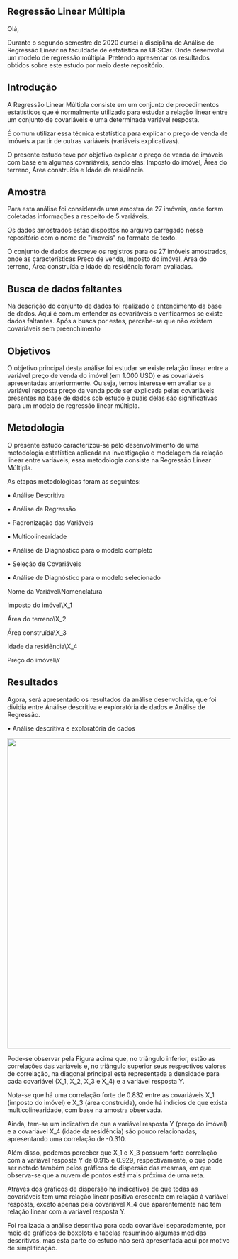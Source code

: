 ## Regressão Linear Múltipla

Olá,

Durante o segundo semestre de 2020 cursei a disciplina de Análise de Regressão Linear na faculdade de estatística na UFSCar. Onde desenvolvi um modelo de regressão múltipla. Pretendo apresentar os resultados obtidos sobre este estudo por meio deste repositório.

## Introdução

A Regressão Linear Múltipla consiste em um conjunto de procedimentos estatísticos que é normalmente utilizado para estudar a relação linear entre um conjunto de covariáveis e uma determinada variável resposta.

É comum utilizar essa técnica estatística para explicar o preço de venda de imóveis a partir de outras variáveis (variáveis explicativas).

O presente estudo teve por objetivo explicar o preço de venda  de imóveis com base em algumas covariáveis, sendo elas: Imposto do imóvel, Área do terreno, Área construída e Idade da residência.

## Amostra

Para esta análise foi considerada uma amostra de 27 imóveis, onde foram coletadas informações a respeito de 5 variáveis. 

Os dados amostrados estão dispostos no arquivo carregado nesse repositório com o nome de "imoveis" no formato de texto.

O conjunto de dados descreve os registros para os 27 imóveis amostrados, onde as características Preço de venda, Imposto do imóvel, Área do terreno, Área construída e Idade da residência foram avaliadas.

## Busca de dados faltantes


Na descrição do conjunto de dados foi realizado o entendimento da base de dados. Aqui é comum entender as covariáveis e verificarmos se existe dados faltantes. Após a busca por estes, percebe-se que não existem covariáveis sem preenchimento

## Objetivos

O objetivo principal desta análise foi estudar se existe relação linear entre a variável preço de venda do imóvel (em 1.000 USD) e as covariáveis apresentadas anteriormente. Ou seja, temos interesse em avaliar se a variável resposta preço da venda pode ser explicada pelas covariáveis presentes na base de dados sob estudo e quais delas são significativas para um modelo de regressão linear múltipla.

## Metodologia

O presente estudo caracterizou-se pelo desenvolvimento de uma metodologia estatística aplicada na investigação e modelagem da relação linear entre variáveis, essa metodologia consiste na Regressão Linear Múltipla. 

As etapas metodológicas foram as seguintes:

• Análise Descritiva

• Análise de Regressão

• Padronização das Variáveis

• Multicolinearidade

• Análise de Diagnóstico para o modelo completo

• Seleção de Covariáveis

• Análise de Diagnóstico para o modelo selecionado

Nome da Variável\Nomenclatura

Imposto do imóvel\X_1      

Área do terreno\X_2   

Área construída\X_3   

Idade da residência\X_4 

Preço do imóvel\Y    

## Resultados

Agora, será apresentado os resultados da análise desenvolvida, que foi dividia entre Análise descritiva e exploratória de dados e Análise de Regressão.

• Análise descritiva e exploratória de dados

<div align="center">
<img src="https://user-images.githubusercontent.com/110632350/206352293-a8e3ce17-59b4-490c-8200-c98b7067d0e6.jpeg" width="700px" />
</div>


Pode-se observar pela Figura acima que, no triângulo inferior, estão as correlações das variáveis e, no triângulo superior seus respectivos valores de correlação, na diagonal principal está representada a densidade para cada covariável (X_1, X_2, X_3 e X_4) e a variável resposta Y.

Nota-se que há uma correlação forte de 0.832 entre as covariáveis X_1 (imposto do imóvel) e X_3 (área construída), onde há indícios de que exista multicolinearidade, com base na amostra observada. 

Ainda, tem-se um indicativo de que a variável resposta Y (preço do imóvel) e a covariável X_4 (idade da residência) são pouco relacionadas, apresentando uma correlação de -0.310. 

Além disso, podemos perceber que X_1 e X_3 possuem forte correlação com a variável resposta Y de 0.915 e 0.929, respectivamente, o que pode ser notado também pelos gráficos de dispersão das mesmas, em que observa-se que a nuvem de pontos está mais próxima de uma reta.

Através dos gráficos de dispersão há indicativos de que todas as covariáveis tem uma relação linear positiva crescente em relação à variável resposta, exceto apenas pela covariável X_4 que aparentemente não tem relação linear com a variável resposta Y.

Foi realizada a análise descritiva para cada covariável separadamente, por meio de gráficos de boxplots e tabelas resumindo algumas medidas descritivas, mas esta parte do estudo não será apresentada aqui por motivo de simplificação.


